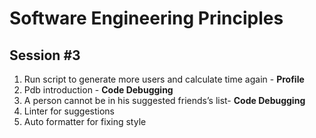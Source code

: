 # Software Engineering Principles
## Session #3
1. Run script to generate more users and calculate time again - **Profile**
2. Pdb introduction - **Code Debugging**
3. A person cannot be in his suggested friends’s list- **Code Debugging** 
4. Linter for suggestions
5. Auto formatter for fixing style